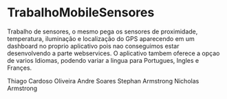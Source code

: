 # TrabalhoMobileSensores

Trabalho de sensores, o mesmo pega os sensores de proximidade, temperatura, iluminação e localização do GPS aparecendo em um dashboard no proprio aplicativo pois nao conseguimos estar desenvolvendo a parte webservices. O aplicativo tambem oferece a opçao de varios Idiomas, podendo variar a lingua para Portugues, Ingles e Françes.




Thiago Cardoso Oliveira
Andre Soares
Stephan Armstrong
Nicholas Armstrong
